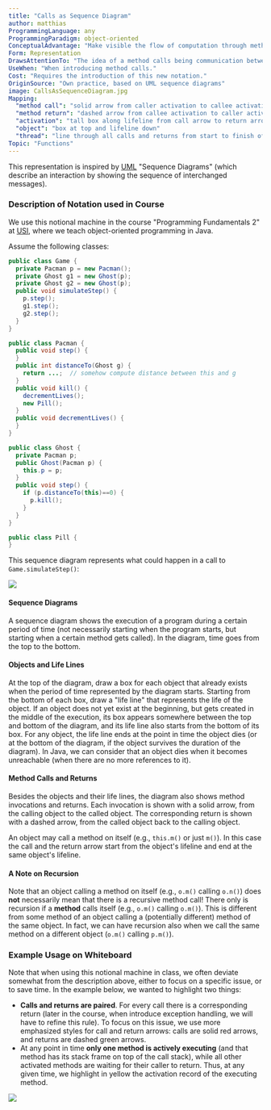 ```yaml
---
title: "Calls as Sequence Diagram"
author: matthias
ProgrammingLanguage: any
ProgrammingParadigm: object-oriented
ConceptualAdvantage: "Make visible the flow of computation through method calls and returns, showing how calls relate to objects, and how calls and returns are paired."
Form: Representation
DrawsAttentionTo: "The idea of a method calls being communication between two objects."
UseWhen: "When introducing method calls."
Cost: "Requires the introduction of this new notation."
OriginSource: "Own practice, based on UML sequence diagrams"
image: CallsAsSequenceDiagram.jpg
Mapping:
  "method call": "solid arrow from caller activation to callee activation"
  "method return": "dashed arrow from callee activation to caller activation"
  "activation": "tall box along lifeline from call arrow to return arrow"
  "object": "box at top and lifeline down"
  "thread": "line through all calls and returns from start to finish of diagram"
Topic: "Functions"
---
```


This representation is inspired by [UML](https://www.omg.org/spec/UML/2.5.1/About-UML/) "Sequence Diagrams" (which describe an interaction by showing the sequence of interchanged messages).

### Description of Notation used in Course

We use this notional machine in the course "Programming Fundamentals 2"
at [USI](https://www.inf.usi.ch/en),
where we teach object-oriented programming in Java.

Assume the following classes:

```java
public class Game {
  private Pacman p = new Pacman();
  private Ghost g1 = new Ghost(p);
  private Ghost g2 = new Ghost(p);
  public void simulateStep() {
    p.step();
    g1.step();
    g2.step();
  }
}
```

```java
public class Pacman {
  public void step() {
  }
  public int distanceTo(Ghost g) {
    return ...;  // somehow compute distance between this and g
  }
  public void kill() {
    decrementLives();
    new Pill();
  }
  public void decrementLives() {
  }
}
```

```java
public class Ghost {
  private Pacman p;
  public Ghost(Pacman p) {
    this.p = p;
  }
  public void step() {
    if (p.distanceTo(this)==0) {
      p.kill();
    }
  }
}
```

```java
public class Pill {
}
```

This sequence diagram represents what could happen in a call to `Game.simulateStep()`:

<img class="ui centered image" src="/assets/images/nm/CallsAsSequenceDiagram-description.png">

#### Sequence Diagrams
A sequence diagram shows the execution of a program during a certain period of time (not necessarily starting when the program starts, but starting when a certain method gets called). In the diagram, time goes from the top to the bottom.

#### Objects and Life Lines
At the top of the diagram, draw a box for each object that already exists when the period of time represented by the diagram starts. Starting from the bottom of each box, draw a "life line" that represents the life of the object. If an object does not yet exist at the beginning, but gets created in the middle of the execution, its box appears somewhere between the top and bottom of the diagram, and its life line also starts from the bottom of its box. For any object, the life line ends at the point in time the object dies (or at the bottom of the diagram, if the object survives the duration of the diagram). In Java, we can consider that an object dies when it becomes unreachable (when there are no more references to it).

#### Method Calls and Returns
Besides the objects and their life lines, the diagram also shows method invocations and returns. Each invocation is shown with a solid arrow, from the calling object to the called object. The corresponding return is shown with a dashed arrow, from the called object back to the calling object.

An object may call a method on itself (e.g., `this.m()` or just `m()`). In this case the call and the return arrow start from the object's lifeline and end at the same object's lifeline.

#### A Note on Recursion
Note that an object calling a method on itself (e.g., `o.m()` calling `o.n()`) does **not** necessarily mean that there is a recursive method call! There only is recursion if a **method** calls itself (e.g., `o.m()` calling `o.m()`). This is different from some method of an object calling a (potentially different) method of the same object. In fact, we can have recursion also when we call the same method on a different object (`o.m()` calling `p.m()`).

### Example Usage on Whiteboard

Note that when using this notional machine in class,
we often deviate somewhat from the description above,
either to focus on a specific issue, or to save time.
In the example below, we wanted to highlight two things:

* **Calls and returns are paired**.
For every call there is a corresponding return
(later in the course, when introduce exception handling,
we will have to refine this rule).
To focus on this issue,
we use more emphasized styles for call and return arrows:
calls are solid red arrows,
and returns are dashed green arrows.
* At any point in time **only one method is actively executing**
(and that method has its stack frame on top of the call stack),
while all other activated methods are waiting for their caller to return.
Thus, at any given time, we highlight in yellow
the activation record of the executing method.

<img src="/assets/images/nm/CallsAsSequenceDiagram-full.jpg" class="ui fluid bordered image">
